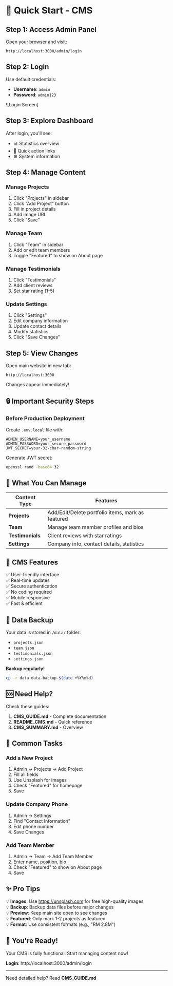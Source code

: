 # 🚀 Quick Start - CMS

## Step 1: Access Admin Panel

Open your browser and visit:

```
http://localhost:3000/admin/login
```

## Step 2: Login

Use default credentials:

- **Username**: `admin`
- **Password**: `admin123`

![Login Screen]

## Step 3: Explore Dashboard

After login, you'll see:

- 📊 Statistics overview
- 📁 Quick action links
- ⚙️ System information

## Step 4: Manage Content

### Manage Projects

1. Click "Projects" in sidebar
2. Click "Add Project" button
3. Fill in project details
4. Add image URL
5. Click "Save"

### Manage Team

1. Click "Team" in sidebar
2. Add or edit team members
3. Toggle "Featured" to show on About page

### Manage Testimonials

1. Click "Testimonials"
2. Add client reviews
3. Set star rating (1-5)

### Update Settings

1. Click "Settings"
2. Edit company information
3. Update contact details
4. Modify statistics
5. Click "Save Changes"

## Step 5: View Changes

Open main website in new tab:

```
http://localhost:3000
```

Changes appear immediately!

## 🔒 Important Security Steps

### Before Production Deployment

Create `.env.local` file with:

```env
ADMIN_USERNAME=your_username
ADMIN_PASSWORD=your_secure_password
JWT_SECRET=your-32-char-random-string
```

Generate JWT secret:

```bash
openssl rand -base64 32
```

## 📁 What You Can Manage

| Content Type     | Features                                          |
| ---------------- | ------------------------------------------------- |
| **Projects**     | Add/Edit/Delete portfolio items, mark as featured |
| **Team**         | Manage team member profiles and bios              |
| **Testimonials** | Client reviews with star ratings                  |
| **Settings**     | Company info, contact details, statistics         |

## 🎨 CMS Features

✅ User-friendly interface  
✅ Real-time updates  
✅ Secure authentication  
✅ No coding required  
✅ Mobile responsive  
✅ Fast & efficient

## 💾 Data Backup

Your data is stored in `/data/` folder:

- `projects.json`
- `team.json`
- `testimonials.json`
- `settings.json`

**Backup regularly!**

```bash
cp -r data data-backup-$(date +%Y%m%d)
```

## 🆘 Need Help?

Check these guides:

1. **CMS_GUIDE.md** - Complete documentation
2. **README_CMS.md** - Quick reference
3. **CMS_SUMMARY.md** - Overview

## 🎯 Common Tasks

### Add a New Project

1. Admin → Projects → Add Project
2. Fill all fields
3. Use Unsplash for images
4. Check "Featured" for homepage
5. Save

### Update Company Phone

1. Admin → Settings
2. Find "Contact Information"
3. Edit phone number
4. Save Changes

### Add Team Member

1. Admin → Team → Add Team Member
2. Enter name, position, bio
3. Check "Featured" to show on About page
4. Save

## ✨ Pro Tips

💡 **Images**: Use https://unsplash.com for free high-quality images  
💡 **Backup**: Backup data files before major changes  
💡 **Preview**: Keep main site open to see changes  
💡 **Featured**: Only mark 1-2 projects as featured  
💡 **Format**: Use consistent formats (e.g., "RM 2.8M")

## 🎊 You're Ready!

Your CMS is fully functional. Start managing content now!

**Login**: http://localhost:3000/admin/login

---

Need detailed help? Read **CMS_GUIDE.md**


